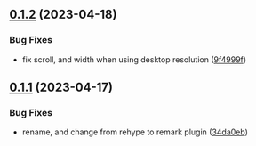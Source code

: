 ## [0.1.2](https://github.com/jucian0/playground/compare/v0.1.1...v0.1.2) (2023-04-18)


### Bug Fixes

* fix scroll, and width when using desktop resolution ([9f4999f](https://github.com/jucian0/playground/commit/9f4999ff6fdf86ea5fd52d5ff01ff233572baf44))



## [0.1.1](https://github.com/jucian0/playground/compare/v0.1.0...v0.1.1) (2023-04-17)


### Bug Fixes

* rename, and change from rehype to remark plugin ([34da0eb](https://github.com/jucian0/playground/commit/34da0ebbe5e99ffd8e1fd85baa53897b6fc735a7))



